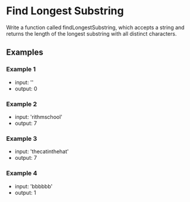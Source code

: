 # Find Longest Substring

Write a function called findLongestSubstring, which accepts a string
and returns the length of the longest substring with all distinct characters.

## Examples

### Example 1

- input: ''
- output: 0

### Example 2

- input: 'rithmschool'
- output: 7

### Example 3

- input: 'thecatinthehat'
- output: 7

### Example 4

- input: 'bbbbbb'
- output: 1
